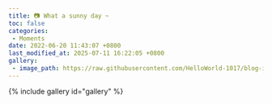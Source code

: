 ```yaml
---
title: 📷 What a sunny day ~
toc: false
categories:
 - Moments
date: 2022-06-20 11:43:07 +0800
last_modified_at: 2025-07-11 16:22:05 +0800
gallery:
 - image_path: https://raw.githubusercontent.com/HelloWorld-1017/blog-images-1/main/imgs/202507111621081.png
---
```

{% include gallery id="gallery" %}
